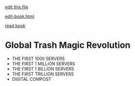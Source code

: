 [edit this file](edit-markdown-file.php?filename=revolution.md)

[edit-book.html](edit-book.html)

[read book](read-book.html)


# Global Trash Magic Revolution

 - THE FIRST 1000 SERVERS
 - THE FIRST 1 MILLION SERVERS
 - THE FIRST 1 BILLION SERVERS
 - THE FIRST TRILLION SERVERS
 - DIGITAL COMPOST

